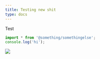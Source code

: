 ```yaml
---
title: Testing new shit
type: docs
---
```

Test

```ts
import * from '@something/somethingelse';
console.log('hi');
```

![](/clapping-gif.gif)